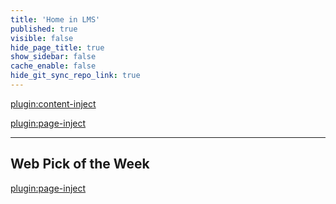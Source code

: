 ```yaml
---
title: 'Home in LMS'
published: true
visible: false
hide_page_title: true
show_sidebar: false
cache_enable: false
hide_git_sync_repo_link: true
---
```


[plugin:content-inject](../home/_important-reminders)

[plugin:page-inject](../home/_class-preparations)

<hr>

## Web Pick of the Week
[plugin:page-inject](../web-pick-of-the-week/)
